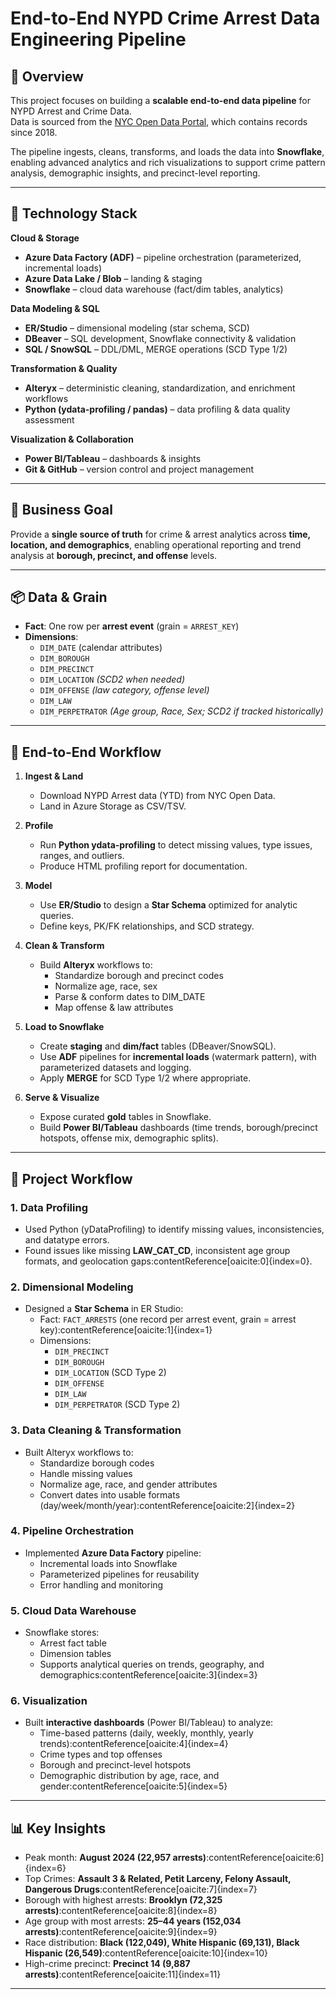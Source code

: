 # End-to-End NYPD Crime Arrest Data Engineering Pipeline

## 📌 Overview
This project focuses on building a **scalable end-to-end data pipeline** for NYPD Arrest and Crime Data.  
Data is sourced from the [NYC Open Data Portal](https://data.cityofnewyork.us/Public-Safety/NYPD-Arrest-Data-Year-to-Date-/uip8-fykc/data_preview), which contains records since 2018.  

The pipeline ingests, cleans, transforms, and loads the data into **Snowflake**, enabling advanced analytics and rich visualizations to support crime pattern analysis, demographic insights, and precinct-level reporting.

---

## 🧰 Technology Stack

**Cloud & Storage**
- **Azure Data Factory (ADF)** – pipeline orchestration (parameterized, incremental loads)
- **Azure Data Lake / Blob** – landing & staging
- **Snowflake** – cloud data warehouse (fact/dim tables, analytics)

**Data Modeling & SQL**
- **ER/Studio** – dimensional modeling (star schema, SCD)
- **DBeaver** – SQL development, Snowflake connectivity & validation
- **SQL / SnowSQL** – DDL/DML, MERGE operations (SCD Type 1/2)

**Transformation & Quality**
- **Alteryx** – deterministic cleaning, standardization, and enrichment workflows
- **Python (ydata-profiling / pandas)** – data profiling & data quality assessment

**Visualization & Collaboration**
- **Power BI/Tableau** – dashboards & insights
- **Git & GitHub** – version control and project management

---

## 🎯 Business Goal

Provide a **single source of truth** for crime & arrest analytics across **time, location, and demographics**, enabling operational reporting and trend analysis at **borough, precinct, and offense** levels.

---

## 📦 Data & Grain

- **Fact**: One row per **arrest event** (grain = `ARREST_KEY`)
- **Dimensions**:
  - `DIM_DATE` (calendar attributes)
  - `DIM_BOROUGH`
  - `DIM_PRECINCT`
  - `DIM_LOCATION` *(SCD2 when needed)*
  - `DIM_OFFENSE` *(law category, offense level)*
  - `DIM_LAW`
  - `DIM_PERPETRATOR` *(Age group, Race, Sex; SCD2 if tracked historically)*

---

## 🧭 End-to-End Workflow

1. **Ingest & Land**
   - Download NYPD Arrest data (YTD) from NYC Open Data.
   - Land in Azure Storage as CSV/TSV.

2. **Profile**
   - Run **Python ydata-profiling** to detect missing values, type issues, ranges, and outliers.
   - Produce HTML profiling report for documentation.

3. **Model**
   - Use **ER/Studio** to design a **Star Schema** optimized for analytic queries.
   - Define keys, PK/FK relationships, and SCD strategy.

4. **Clean & Transform**
   - Build **Alteryx** workflows to:
     - Standardize borough and precinct codes
     - Normalize age, race, sex
     - Parse & conform dates to DIM_DATE
     - Map offense & law attributes

5. **Load to Snowflake**
   - Create **staging** and **dim/fact** tables (DBeaver/SnowSQL).
   - Use **ADF** pipelines for **incremental loads** (watermark pattern), with parameterized datasets and logging.
   - Apply **MERGE** for SCD Type 1/2 where appropriate.

6. **Serve & Visualize**
   - Expose curated **gold** tables in Snowflake.
   - Build **Power BI/Tableau** dashboards (time trends, borough/precinct hotspots, offense mix, demographic splits).

---

## 🧩 Project Workflow

### 1. Data Profiling
- Used Python (yDataProfiling) to identify missing values, inconsistencies, and datatype errors.
- Found issues like missing **LAW_CAT_CD**, inconsistent age group formats, and geolocation gaps:contentReference[oaicite:0]{index=0}.

### 2. Dimensional Modeling
- Designed a **Star Schema** in ER Studio:
  - Fact: `FACT_ARRESTS` (one record per arrest event, grain = arrest key):contentReference[oaicite:1]{index=1}  
  - Dimensions:
    - `DIM_PRECINCT`
    - `DIM_BOROUGH`
    - `DIM_LOCATION` (SCD Type 2)
    - `DIM_OFFENSE`
    - `DIM_LAW`
    - `DIM_PERPETRATOR` (SCD Type 2)

### 3. Data Cleaning & Transformation
- Built Alteryx workflows to:
  - Standardize borough codes
  - Handle missing values
  - Normalize age, race, and gender attributes
  - Convert dates into usable formats (day/week/month/year):contentReference[oaicite:2]{index=2}  

### 4. Pipeline Orchestration
- Implemented **Azure Data Factory** pipeline:
  - Incremental loads into Snowflake
  - Parameterized pipelines for reusability
  - Error handling and monitoring

### 5. Cloud Data Warehouse
- Snowflake stores:
  - Arrest fact table
  - Dimension tables
  - Supports analytical queries on trends, geography, and demographics:contentReference[oaicite:3]{index=3}  

### 6. Visualization
- Built **interactive dashboards** (Power BI/Tableau) to analyze:
  - Time-based patterns (daily, weekly, monthly, yearly trends):contentReference[oaicite:4]{index=4}  
  - Crime types and top offenses  
  - Borough and precinct-level hotspots  
  - Demographic distribution by age, race, and gender:contentReference[oaicite:5]{index=5}  

---

## 📊 Key Insights
- Peak month: **August 2024 (22,957 arrests)**:contentReference[oaicite:6]{index=6}  
- Top Crimes: **Assault 3 & Related, Petit Larceny, Felony Assault, Dangerous Drugs**:contentReference[oaicite:7]{index=7}  
- Borough with highest arrests: **Brooklyn (72,325 arrests)**:contentReference[oaicite:8]{index=8}  
- Age group with most arrests: **25–44 years (152,034 arrests)**:contentReference[oaicite:9]{index=9}  
- Race distribution: **Black (122,049), White Hispanic (69,131), Black Hispanic (26,549)**:contentReference[oaicite:10]{index=10}  
- High-crime precinct: **Precinct 14 (9,887 arrests)**:contentReference[oaicite:11]{index=11}  

---

